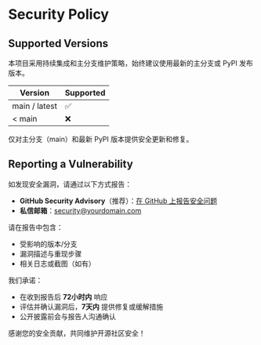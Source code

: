 # Security Policy

## Supported Versions

本项目采用持续集成和主分支维护策略，始终建议使用最新的主分支或 PyPI 发布版本。

| Version         | Supported          |
| --------------- | ------------------ |
| main / latest   | :white_check_mark: |
| < main          | :x:                |

仅对主分支（main）和最新 PyPI 版本提供安全更新和修复。

## Reporting a Vulnerability

如发现安全漏洞，请通过以下方式报告：

- **GitHub Security Advisory**（推荐）：[在 GitHub 上报告安全问题](https://github.com/alpha-keystone/fastapi-keystone/security/advisories)
- **私信邮箱**：security@yourdomain.com

请在报告中包含：
- 受影响的版本/分支
- 漏洞描述与重现步骤
- 相关日志或截图（如有）

我们承诺：
- 在收到报告后 **72小时内** 响应
- 评估并确认漏洞后，**7天内** 提供修复或缓解措施
- 公开披露前会与报告人沟通确认

感谢您的安全贡献，共同维护开源社区安全！
